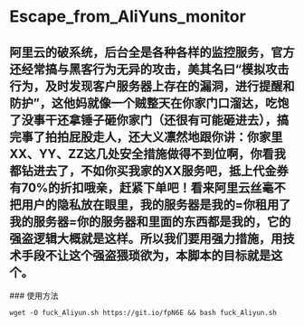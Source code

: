 # Escape_from_AliYuns_monitor
<h2>阿里云的破系统，后台全是各种各样的监控服务，官方还经常搞与黑客行为无异的攻击，美其名曰“模拟攻击行为，及时发现客户服务器上存在的漏洞，进行提醒和防护”，这他妈就像一个贼整天在你家门口溜达，吃饱了没事干还拿锤子砸你家门（还很有可能砸进去），搞完事了拍拍屁股走人，还大义凛然地跟你讲：你家里XX、YY、ZZ这几处安全措施做得不到位啊，你看我都钻进去了，不如你买我家的XX服务吧，抵上代金券有70%的折扣哦亲，赶紧下单吧！看来阿里云丝毫不把用户的隐私放在眼里，我的服务器是我的=你租用了我的服务器=你的服务器和里面的东西都是我的，它的强盗逻辑大概就是这样。所以我们要用强力措施，用技术手段不让这个强盗猥琐欲为，本脚本的目标就是这个。</h2>
### 使用方法
<pre><code>wget -O fuck_Aliyun.sh https://git.io/fpN6E && bash fuck_Aliyun.sh</code></pre>

